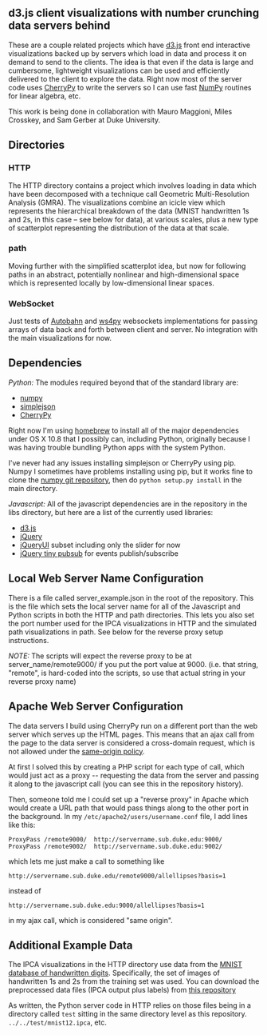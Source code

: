 ## d3.js client visualizations with number crunching data servers behind

These are a couple related projects which have [d3.js][] front end interactive
visualizations backed up by servers which load in data and process it on
demand to send to the clients. The idea is that even if the data is large
and cumbersome, lightweight visualizations can be used and efficiently delivered
to the client to explore the data. Right now most of the server code uses [CherryPy][]
to write the servers so I can use fast [NumPy][] routines for linear algebra, etc.

[d3.js]: http://d3js.org/ "d3.js"
[CherryPy]: http://cherrypy.org "CherryPy"
[NumPy]: http://numpy.org "NumPy"

This work is being done in collaboration with Mauro Maggioni, Miles Crosskey,
and Sam Gerber at Duke University.


## Directories

### HTTP

The HTTP directory contains a project which involves loading in data which have been
decomposed with a technique call Geometric Multi-Resolution Analysis (GMRA). The 
visualizations combine an icicle view which represents the hierarchical breakdown 
of the data (MNIST handwritten 1s and 2s, in this case – see below for data), 
at various scales, plus a new type of scatterplot representing the distribution 
of the data at that scale.

### path

Moving further with the simplified scatterplot idea, but now for following paths
in an abstract, potentially nonlinear and high-dimensional space which is represented 
locally by low-dimensional linear spaces.

### WebSocket

Just tests of [Autobahn][] and [ws4py][] websockets implementations for passing
arrays of data back and forth between client and server. No integration with the 
main visualizations for now.

[Autobahn]: http://autobahn.ws "Autobahn"
[ws4py]: https://github.com/Lawouach/WebSocket-for-Python "ws4py"


## Dependencies

*Python:* The modules required beyond that of the standard library are:

- [numpy](http://www.numpy.org "Numpy")
- [simplejson](https://github.com/simplejson/simplejson)
- [CherryPy][]

Right now I'm using [homebrew](http://brew.sh) to install all of the major
dependencies under OS X 10.8 that I possibly can, including Python, originally
because I was having trouble bundling Python apps with the system Python.

I've never had any issues installing simplejson or CherryPy using pip. 
Numpy I sometimes have problems installing using pip, but it works fine
to clone the [numpy git repository](https://github.com/numpy/numpy.git), then
do `python setup.py install` in the main directory.

*Javascript:* All of the javascript dependencies are in the repository in the
libs directory, but here are a list of the currently used libraries:

- [d3.js][]
- [jQuery](http://jquery.com)
- [jQueryUI](http://jqueryui.com) subset including only the slider for now
- [jQuery tiny pubsub](https://gist.github.com/cowboy/661855) for events publish/subscribe


## Local Web Server Name Configuration

There is a file called server_example.json in the root of the repository. This
is the file which sets the local server name for all of the Javascript and Python
scripts in both the HTTP and path directories. This lets you also set the port
number used for the IPCA visualizations in HTTP and the simulated path visualizations
in path. See below for the reverse proxy setup instructions. 

*NOTE:* The scripts will expect the reverse proxy to be at server_name/remote9000/ 
if you put the port value at 9000. (i.e. that string, "remote", is hard-coded into
the scripts, so use that actual string in your reverse proxy name)


## Apache Web Server Configuration

The data servers I build using CherryPy run on a different port than the web server
which serves up the HTML pages. This means that an ajax call from the page to the
data server is considered a cross-domain request, which is not allowed under the
[same-origin policy](https://en.wikipedia.org/wiki/Same_origin_policy). 

At first I solved this by creating a PHP script for each type of call,
which would just act as a proxy -- requesting the data from the server
and passing it along to the javascript call (you can see this in the
repository history). 

Then, someone told me I could set up a "reverse proxy" in Apache which
would create a URL path that would pass things along to the other port
in the background. In my `/etc/apache2/users/username.conf` file, I add
lines like this:

```
ProxyPass /remote9000/  http://servername.sub.duke.edu:9000/
ProxyPass /remote9002/  http://servername.sub.duke.edu:9002/
```

which lets me just make a call to something like

`http://servername.sub.duke.edu/remote9000/allellipses?basis=1`

instead of 

`http://servername.sub.duke.edu:9000/allellipses?basis=1`

in my ajax call, which is considered "same origin".


## Additional Example Data

The IPCA visualizations in the HTTP directory use data from the [MNIST database of
handwritten digits](http://yann.lecun.com/exdb/mnist/). Specifically, the set of
images of handwritten 1s and 2s from the training set was used. You can download
the preprocessed data files (IPCA output plus labels) from [this repository](http://people.duke.edu/~emonson/MNIST12.zip)

As written, the Python server code in HTTP relies on those files being in a directory
called `test` sitting in the same directory level as this repository. 
`../../test/mnist12.ipca`, etc.
